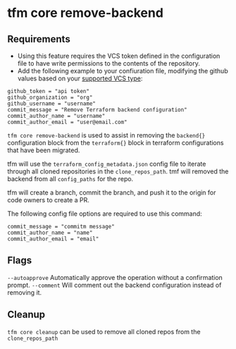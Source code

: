 # tfm core remove-backend

## Requirements

- Using this feature requires the VCS token defined in the configuration file to have write permissions to the contents of the repository.
- Add the following example to your confiuration file, modifying the github values based on your [supported VCS type](../migration/supported-vcs.md):

```
github_token = "api token"
github_organization = "org"
github_username = "username"
commit_message = "Remove Terraform backend configuration"
commit_author_name = "username"
commit_author_email = "user@email.com"
```

`tfm core remove-backend` is used to assist in removing the `backend{}` configuration block from the `terraform{}` block in terraform configurations that have been migrated.

tfm will use the `terraform_config_metadata.json` config file to iterate through all cloned repositories in the `clone_repos_path`. tmf will removed the backend from all `config_paths` for the repo.

tfm will create a branch, commit the branch, and push it to the origin for code owners to create a PR.

The following config file options are required to use this command:

```hcl
commit_message = "commitm message"
commit_author_name = "name"
commit_author_email = "email"
```


## Flags 

`--autoapprove` Automatically approve the operation without a confirmation prompt.
`--comment` Will comment out the backend configuration instead of removing it.

## Cleanup

`tfm core cleanup` can be used to remove all cloned repos from the `clone_repos_path`

